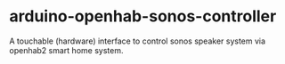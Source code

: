 # arduino-openhab-sonos-controller
A touchable (hardware) interface to control sonos speaker system via openhab2 smart home system.
